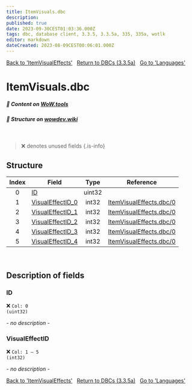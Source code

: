 ```yaml
---
title: ItemVisuals.dbc
description:
published: true
date: 2023-09-30CEST01:03:36.000Z
tags: dbc, database client, 3.3.5, 3.3.5a, 335, 335a, wotlk
editor: markdown
dateCreated: 2023-08-09CEST00:06:01.000Z
---
```

<a href="https://trinitycore.info/files/DBC/335/itemvisualeffects" class="mt-5 v-btn v-btn--depressed v-btn--flat v-btn--outlined theme--light v-size--default darkblue--text text--lighten-3"><span class="v-btn__content"><i aria-hidden="true" class="v-icon notranslate v-icon--left mdi mdi-arrow-left theme--light"></i><span>Back to 'ItemVisualEffects'</span></span></a>&nbsp;&nbsp;&nbsp;<a href="https://trinitycore.info/files/DBC/335/DBC" class="mt-5 v-btn v-btn--depressed v-btn--flat v-btn--outlined theme--light v-size--default darkblue--text text--lighten-3"><span class="v-btn__content"><i aria-hidden="true" class="v-icon notranslate v-icon--left mdi mdi-home-outline theme--light"></i><span>Return to DBCs (3.3.5a)</span></span></a>&nbsp;&nbsp;&nbsp;<a href="https://trinitycore.info/files/DBC/335/languages" class="mt-5 v-btn v-btn--depressed v-btn--flat v-btn--outlined theme--light v-size--default darkblue--text text--lighten-3"><span class="v-btn__content"><span>Go to 'Languages'</span><i aria-hidden="true" class="v-icon notranslate v-icon--right mdi mdi-arrow-right theme--light"></i></span></a>

# ItemVisuals.dbc
##### :open_book: Content on [WoW.tools](https://wow.tools/dbc/?dbc=itemvisuals&build=3.3.5.12340)
##### :pencil: Structure on [wowdev.wiki](https://wowdev.wiki/DB/ItemVisuals)
&nbsp;

> :x: denotes unused fields
{.is-info}


## Structure

| Index | Field | Type | Reference |
| :---: | --- | :---: | --- |
| 0 | [ID](#id-alt) | uint32 |  |
| 1 | [VisualEffectID_0](#visualeffectid) | int32 | [ItemVisualEffects.dbc/0](/files/DBC/335/itemvisualeffects#id-alt) |
| 2 | [VisualEffectID_1](#visualeffectid) | int32 | [ItemVisualEffects.dbc/0](/files/DBC/335/itemvisualeffects#id-alt) |
| 3 | [VisualEffectID_2](#visualeffectid) | int32 | [ItemVisualEffects.dbc/0](/files/DBC/335/itemvisualeffects#id-alt) |
| 4 | [VisualEffectID_3](#visualeffectid) | int32 | [ItemVisualEffects.dbc/0](/files/DBC/335/itemvisualeffects#id-alt) |
| 5 | [VisualEffectID_4](#visualeffectid) | int32 | [ItemVisualEffects.dbc/0](/files/DBC/335/itemvisualeffects#id-alt) |
&nbsp;
## Description of fields

### ID <!-- {#id-alt} -->
:x: <code>Col: 0 (uint32)</code>

*- no description -*
&nbsp;

### VisualEffectID
:x: <code>Col: 1 &ndash; 5 (int32)</code>

*- no description -*
&nbsp;

<a href="https://trinitycore.info/files/DBC/335/itemvisualeffects" class="mt-5 v-btn v-btn--depressed v-btn--flat v-btn--outlined theme--light v-size--default darkblue--text text--lighten-3"><span class="v-btn__content"><i aria-hidden="true" class="v-icon notranslate v-icon--left mdi mdi-arrow-left theme--light"></i><span>Back to 'ItemVisualEffects'</span></span></a>&nbsp;&nbsp;&nbsp;<a href="https://trinitycore.info/files/DBC/335/DBC" class="mt-5 v-btn v-btn--depressed v-btn--flat v-btn--outlined theme--light v-size--default darkblue--text text--lighten-3"><span class="v-btn__content"><i aria-hidden="true" class="v-icon notranslate v-icon--left mdi mdi-home-outline theme--light"></i><span>Return to DBCs (3.3.5a)</span></span></a>&nbsp;&nbsp;&nbsp;<a href="https://trinitycore.info/files/DBC/335/languages" class="mt-5 v-btn v-btn--depressed v-btn--flat v-btn--outlined theme--light v-size--default darkblue--text text--lighten-3"><span class="v-btn__content"><span>Go to 'Languages'</span><i aria-hidden="true" class="v-icon notranslate v-icon--right mdi mdi-arrow-right theme--light"></i></span></a>
